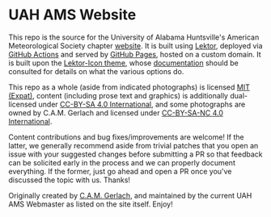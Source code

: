 # UAH AMS Website

This repo is the source for the University of Alabama Huntsville's American Meteorological Society chapter [website](https://www.uah-ams.club/).
It is built using [Lektor](https://www.getlektor.com/), deployed via [GitHub Actions](https://github.com/features/actions) and served by [GitHub Pages](https://pages.github.com/), hosted on a custom domain.
It is built upon the [Lektor-Icon theme](https://spyder-ide.github.io/lektor-icon/), whose [documentation](https://github.com/spyder-ide/lektor-icon) should be consulted for details on what the various options do.

This repo as a whole (aside from indicated photographs) is licensed [MIT (Expat)](https://opensource.org/licenses/MIT), content (including prose text and graphics) is additionally dual-licensed under [CC-BY-SA 4.0 International](https://creativecommons.org/licenses/by-sa/4.0/), and some photographs are owned by C.A.M. Gerlach and licensed under [CC-BY-SA-NC 4.0 International](https://creativecommons.org/licenses/by-nc-sa/4.0/).

Content contributions and bug fixes/improvements are welcome!
If the latter, we generally recommend aside from trivial patches that you open an issue with your suggested changes before submitting a PR so that feedback can be solicited early in the process and we can properly document everything.
If the former, just go ahead and open a PR once you've discussed the topic with us.
Thanks!

Originally created by [C.A.M. Gerlach](https://github.com/CAM-Gerlach), and maintained by the current UAH AMS Webmaster as listed on the site itself.
Enjoy!

